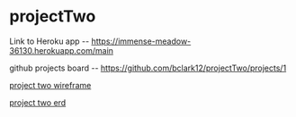 # projectTwo
Link to Heroku app -- https://immense-meadow-36130.herokuapp.com/main

github projects board -- https://github.com/bclark12/projectTwo/projects/1

[project two wireframe](public/images/project2Wireframe.jpg)


[project two erd](public/images/project2Erd.jpg)


